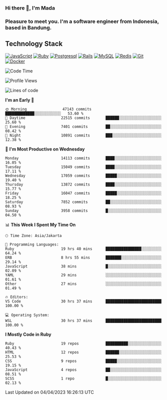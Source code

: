 ### Hi there 👋, I'm Mada
### Pleasure to meet you. I'm a software engineer from Indonesia, based in Bandung.

## Technology Stack

[![JavaScript](https://img.shields.io/badge/-JavaScript-%23F7DF1C?style=flat-square&logo=javascript&logoColor=000000&labelColor=%23F7DF1C&color=%23FFCE5A)](https://www.javascript.com/)
[![Ruby](https://img.shields.io/badge/Ruby-CC342D?style=flat-square&logo=ruby&logoColor=white)](https://www.ruby-lang.org/en/)
[![Postgresql](https://img.shields.io/badge/PostgreSQL-316192?style=flat-square&logo=postgresql&logoColor=ffffff)](https://www.postgresql.org/)
[![Rails](https://img.shields.io/badge/Ruby_on_Rails-CC0000?style=flat-square&logo=ruby-on-rails&logoColor=white)](https://rubyonrails.org/)
[![MySQL](https://img.shields.io/badge/-MySQL-4479A1?style=flat-square&logo=MySQL&logoColor=ffffff)](https://www.mysql.com/)
[![Redis](https://img.shields.io/badge/-Redis-DC382D?style=flat-square&logo=Redis&logoColor=ffffff)](https://redis.io/)
[![Git](https://img.shields.io/badge/-Git-%23F05032?style=flat-square&logo=git&logoColor=%23ffffff)](https://git-scm.com/)
[![Docker](https://img.shields.io/badge/-Docker-2496ED?style=flat-square&logo=docker&logoColor=ffffff)](https://www.docker.com/)
<!--
**madaarya/madaarya** is a ✨ _special_ ✨ repository because its `README.md` (this file) appears on your GitHub profile.

Here are some ideas to get you started:

- 🔭 I’m currently working on ...
- 🌱 I’m currently learning ...
- 👯 I’m looking to collaborate on ...
- 🤔 I’m looking for help with ...
- 💬 Ask me about ...
- 📫 How to reach me: ...
- 😄 Pronouns: ...
- ⚡ Fun fact: ...
-->
<!--START_SECTION:waka-->
![Code Time](http://img.shields.io/badge/Code%20Time-5%2C317%20hrs%2032%20mins-blue)

![Profile Views](http://img.shields.io/badge/Profile%20Views-0-blue)

![Lines of code](https://img.shields.io/badge/From%20Hello%20World%20I%27ve%20Written-34.5%20million%20lines%20of%20code-blue)

**I'm an Early 🐤** 

```text
🌞 Morning                47143 commits       █████████████░░░░░░░░░░░░   53.60 % 
🌆 Daytime                22515 commits       ██████░░░░░░░░░░░░░░░░░░░   25.60 % 
🌃 Evening                7401 commits        ██░░░░░░░░░░░░░░░░░░░░░░░   08.42 % 
🌙 Night                  10891 commits       ███░░░░░░░░░░░░░░░░░░░░░░   12.38 % 
```
📅 **I'm Most Productive on Wednesday** 

```text
Monday                   14113 commits       ████░░░░░░░░░░░░░░░░░░░░░   16.05 % 
Tuesday                  15049 commits       ████░░░░░░░░░░░░░░░░░░░░░   17.11 % 
Wednesday                17059 commits       █████░░░░░░░░░░░░░░░░░░░░   19.40 % 
Thursday                 13872 commits       ████░░░░░░░░░░░░░░░░░░░░░   15.77 % 
Friday                   16047 commits       █████░░░░░░░░░░░░░░░░░░░░   18.25 % 
Saturday                 7852 commits        ██░░░░░░░░░░░░░░░░░░░░░░░   08.93 % 
Sunday                   3958 commits        █░░░░░░░░░░░░░░░░░░░░░░░░   04.50 % 
```


📊 **This Week I Spent My Time On** 

```text
🕑︎ Time Zone: Asia/Jakarta

💬 Programming Languages: 
Ruby                     19 hrs 40 mins      ████████████████░░░░░░░░░   64.24 % 
ERB                      8 hrs 55 mins       ███████░░░░░░░░░░░░░░░░░░   29.14 % 
JavaScript               38 mins             █░░░░░░░░░░░░░░░░░░░░░░░░   02.09 % 
YAML                     29 mins             ░░░░░░░░░░░░░░░░░░░░░░░░░   01.61 % 
Other                    27 mins             ░░░░░░░░░░░░░░░░░░░░░░░░░   01.49 % 

🔥 Editors: 
VS Code                  30 hrs 37 mins      █████████████████████████   100.00 % 

💻 Operating System: 
WSL                      30 hrs 37 mins      █████████████████████████   100.00 % 
```

**I Mostly Code in Ruby** 

```text
Ruby                     19 repos            ██████████░░░░░░░░░░░░░░░   40.43 % 
HTML                     12 repos            ██████░░░░░░░░░░░░░░░░░░░   25.53 % 
CSS                      9 repos             █████░░░░░░░░░░░░░░░░░░░░   19.15 % 
JavaScript               4 repos             ██░░░░░░░░░░░░░░░░░░░░░░░   08.51 % 
SCSS                     1 repo              █░░░░░░░░░░░░░░░░░░░░░░░░   02.13 % 
```




 Last Updated on 04/04/2023 16:26:13 UTC
<!--END_SECTION:waka-->
